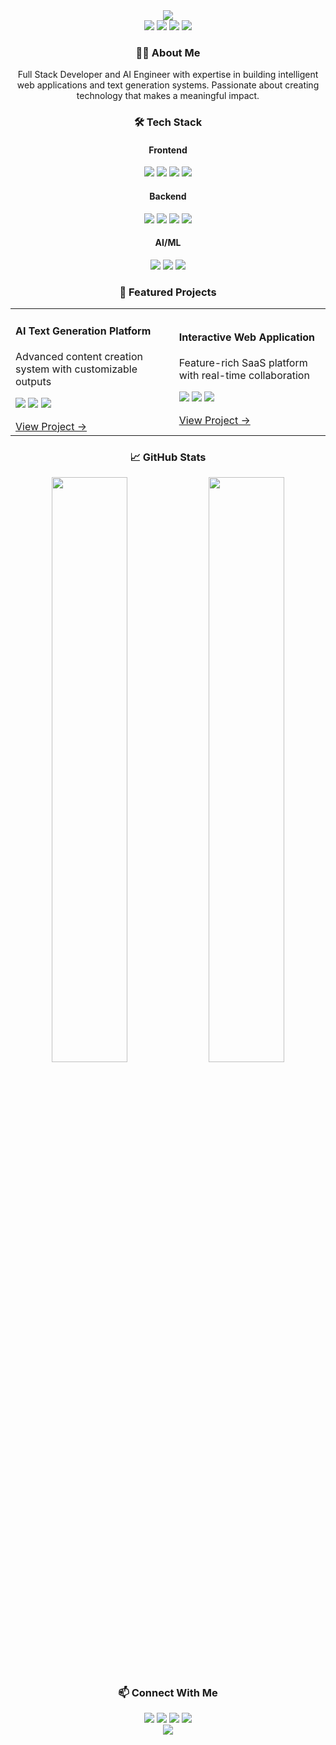 <div align="center">
  <img src="https://capsule-render.vercel.app/api?type=waving&color=A020F0&height=180&section=header&text=Raiyan%20Hossain&fontSize=60&animation=fadeIn&fontAlignY=35&desc=Full%20Stack%20Developer%20|%20AI%20Engineer&descAlignY=52&descSize=20&fontColor=ffffff" />
</div>

<div align="center">
  <a href="https://raiyanhossain.net"><img src="https://img.shields.io/badge/Portfolio-Visit%20Website-A020F0?style=flat&logo=google-chrome&logoColor=white" /></a>
  <a href="mailto:contact@raiyanhossain.net"><img src="https://img.shields.io/badge/Email-Contact%20Me-A020F0?style=flat&logo=gmail&logoColor=white" /></a>
  <a href="https://linkedin.com/in/raiyanhossain"><img src="https://img.shields.io/badge/LinkedIn-Connect-A020F0?style=flat&logo=linkedin&logoColor=white" /></a>
  <a href="https://twitter.com/raiyanhossain"><img src="https://img.shields.io/badge/Twitter-Follow-A020F0?style=flat&logo=twitter&logoColor=white" /></a>
</div>

<div align="center">
  <h3>👨‍💻 About Me</h3>
  <p>
    Full Stack Developer and AI Engineer with expertise in building intelligent web applications and text generation systems. 
    Passionate about creating technology that makes a meaningful impact.
  </p>
</div>

<div align="center">
  <h3>🛠️ Tech Stack</h3>
  <h4>Frontend</h4>
  <p>
    <img src="https://img.shields.io/badge/React-61DAFB?style=flat&logo=react&logoColor=black" />
    <img src="https://img.shields.io/badge/Next.js-000000?style=flat&logo=next.js&logoColor=white" />
    <img src="https://img.shields.io/badge/Vue.js-4FC08D?style=flat&logo=vue.js&logoColor=white" />
    <img src="https://img.shields.io/badge/TypeScript-3178C6?style=flat&logo=typescript&logoColor=white" />
  </p>
  
  <h4>Backend</h4>
  <p>
    <img src="https://img.shields.io/badge/Node.js-339933?style=flat&logo=node.js&logoColor=white" />
    <img src="https://img.shields.io/badge/Python-3776AB?style=flat&logo=python&logoColor=white" />
    <img src="https://img.shields.io/badge/FastAPI-009688?style=flat&logo=fastapi&logoColor=white" />
    <img src="https://img.shields.io/badge/MongoDB-47A248?style=flat&logo=mongodb&logoColor=white" />
  </p>

  <h4>AI/ML</h4>
  <p>
    <img src="https://img.shields.io/badge/TensorFlow-FF6F00?style=flat&logo=tensorflow&logoColor=white" />
    <img src="https://img.shields.io/badge/PyTorch-EE4C2C?style=flat&logo=pytorch&logoColor=white" />
    <img src="https://img.shields.io/badge/OpenAI-412991?style=flat&logo=openai&logoColor=white" />
  </p>
</div>

<div align="center">
  <h3>🚀 Featured Projects</h3>
  
  <table>
    <tr>
      <td>
        <h4>AI Text Generation Platform</h4>
        <p>Advanced content creation system with customizable outputs</p>
        <p>
          <img src="https://img.shields.io/badge/React-61DAFB?style=flat&logo=react&logoColor=black" />
          <img src="https://img.shields.io/badge/Python-3776AB?style=flat&logo=python&logoColor=white" />
          <img src="https://img.shields.io/badge/OpenAI-412991?style=flat&logo=openai&logoColor=white" />
        </p>
        <a href="https://github.com/RaiyanRafid/ai-text-generator">View Project →</a>
      </td>
      <td>
        <h4>Interactive Web Application</h4>
        <p>Feature-rich SaaS platform with real-time collaboration</p>
        <p>
          <img src="https://img.shields.io/badge/Next.js-000000?style=flat&logo=next.js&logoColor=white" />
          <img src="https://img.shields.io/badge/Node.js-339933?style=flat&logo=node.js&logoColor=white" />
          <img src="https://img.shields.io/badge/MongoDB-47A248?style=flat&logo=mongodb&logoColor=white" />
        </p>
        <a href="https://github.com/RaiyanRafid/interactive-web-app">View Project →</a>
      </td>
    </tr>
  </table>
</div>

<div align="center">
  <h3>📈 GitHub Stats</h3>
  <img src="https://github-readme-streak-stats.herokuapp.com/?user=RaiyanRafid&theme=react&hide_border=true&stroke=A020F0&ring=A020F0&fire=A020F0&currStreakNum=A020F0&sideNums=A020F0&currStreakLabel=A020F0&sideLabels=A020F0&background=00000000" width="49%" />
  <img src="https://github-readme-stats.vercel.app/api?username=RaiyanRafid&show_icons=true&theme=react&hide_border=true&title_color=A020F0&icon_color=A020F0&text_color=333333&bg_color=00000000" width="49%" />
</div>

<div align="center">
  <h3>📫 Connect With Me</h3>
  <a href="https://linkedin.com/in/raiyanhossain"><img src="https://img.shields.io/badge/LinkedIn-A020F0?style=for-the-badge&logo=linkedin&logoColor=white" /></a>
  <a href="https://github.com/RaiyanRafid"><img src="https://img.shields.io/badge/GitHub-A020F0?style=for-the-badge&logo=github&logoColor=white" /></a>
  <a href="https://twitter.com/raiyanhossain"><img src="https://img.shields.io/badge/Twitter-A020F0?style=for-the-badge&logo=twitter&logoColor=white" /></a>
  <a href="mailto:contact@raiyanhossain.net"><img src="https://img.shields.io/badge/Email-A020F0?style=for-the-badge&logo=gmail&logoColor=white" /></a>
</div>

<div align="center">
  <img src="https://capsule-render.vercel.app/api?type=waving&color=A020F0&height=100&section=footer&reversal=true" />
</div>

